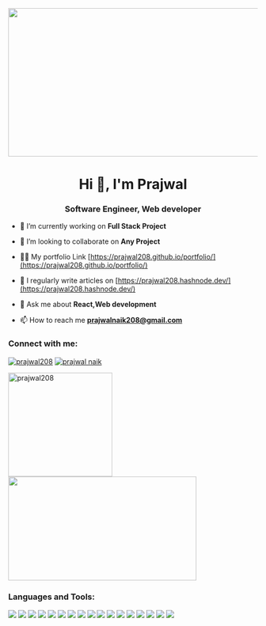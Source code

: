 

<img src="https://www.wingstechsolutions.com/wp-content/uploads/2022/03/full-stack-development.gif" width="1000px" height="300px"/>

<h1 align="center">Hi 👋, I'm Prajwal</h1>
<h3 align="center">Software Engineer, Web developer</h3>

- 🔭 I’m currently working on **Full Stack Project**

- 👯 I’m looking to collaborate on **Any Project**

- 👨‍💻 My portfolio Link [https://prajwal208.github.io/portfolio/](https://prajwal208.github.io/portfolio/)

- 📝 I regularly write articles on [https://prajwal208.hashnode.dev/](https://prajwal208.hashnode.dev/)

- 💬 Ask me about **React,Web development**

- 📫 How to reach me **prajwalnaik208@gmail.com**

<h3 align="left">Connect with me:</h3>
<p align="left">
<a href="https://instagram.com/prajwal208" target="blank"><img align="center" src="https://img.shields.io/badge/Instagram-%23E4405F.svg?style=for-the-badge&logo=Instagram&logoColor=white" alt="prajwal208"/></a>
  <a href="https://www.linkedin.com/in/k-prajwal-739a46221/" target="blank"><img align="center" src="https://img.shields.io/badge/linkedin-%230077B5.svg?style=for-the-badge&logo=linkedin&logoColor=white" alt="prajwal naik"/></a>

<p></p>

<img align="left" src="https://github-readme-streak-stats.herokuapp.com/?user=prajwal208&" alt="prajwal208" height="210px"/>
<img src="https://user-images.githubusercontent.com/58518192/87162442-bf3e8180-c2e7-11ea-9f2a-53a50306b7ce.gif" width="380px" height="210px" />



<h3 align="left">Languages and Tools:</h3>
<p align="left">
<img src="https://img.shields.io/badge/c-%2300599C.svg?style=for-the-badge&logo=c&logoColor=white"/>
<img src="https://img.shields.io/badge/html5-%23E34F26.svg?style=for-the-badge&logo=html5&logoColor=white"/>
 <img src="https://img.shields.io/badge/css3-%231572B6.svg?style=for-the-badge&logo=css3&logoColor=white"/>
  <img src="https://img.shields.io/badge/javascript-%23323330.svg?style=for-the-badge&logo=javascript&logoColor=%23F7DF1E"/>
  <img src="https://img.shields.io/badge/react-%2320232a.svg?style=for-the-badge&logo=react&logoColor=%2361DAFB"/>
 <img src="https://img.shields.io/badge/java-%23ED8B00.svg?style=for-the-badge&logo=java&logoColor=white"/>
<img src="https://img.shields.io/badge/python-3670A0?style=for-the-badge&logo=python&logoColor=ffdd54"/>
<img src="https://img.shields.io/badge/SASS-hotpink.svg?style=for-the-badge&logo=SASS&logoColor=white"/>
<img src="https://img.shields.io/badge/MongoDB-%234ea94b.svg?style=for-the-badge&logo=mongodb&logoColor=white"/>
<img src="https://img.shields.io/badge/mysql-%2300f.svg?style=for-the-badge&logo=mysql&logoColor=white"/>
<img src="https://img.shields.io/badge/NPM-%23CB3837.svg?style=for-the-badge&logo=npm&logoColor=white"/>
<img src="https://img.shields.io/badge/node.js-6DA55F?style=for-the-badge&logo=node.js&logoColor=white"/>
<img src="https://img.shields.io/badge/Next-black?style=for-the-badge&logo=next.js&logoColor=white"/>
<img src="https://img.shields.io/badge/redux-%23593d88.svg?style=for-the-badge&logo=redux&logoColor=white"/>
  <img src="https://img.shields.io/badge/Hashnode-2962FF?style=for-the-badge&logo=hashnode&logoColor=white"/>
  <img src="https://img.shields.io/badge/figma-%23F24E1E.svg?style=for-the-badge&logo=figma&logoColor=white"/>
<img src="https://img.shields.io/badge/Postman-FF6C37?style=for-the-badge&logo=postman&logoColor=white"/>
</p>



